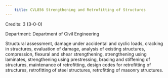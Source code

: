 ```yaml
---
    title: CVL856 Strengthening and Retrofitting of Structures
---
```

Credits: 3 (3-0-0)

Department: Department of Civil Engineering

Structural assessment, damage under accidental and cyclic loads, cracking in structures, evaluation of damage, analysis of existing structures, compression, flexural and shear strengthening, strengthening using laminates, strengthening using prestressing, bracing and stiffening of structures, maintenance of retrofitting, design codes for retrofitting of structures, retrofitting of steel structures, retrofitting of masonry structures.